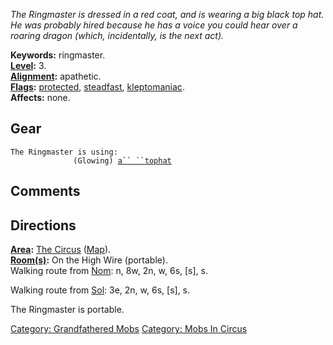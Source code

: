 *The Ringmaster is dressed in a red coat, and is wearing a big black top
hat. He was probably hired because he has a voice you could hear over a
roaring dragon (which, incidentally, is the next act).*

**Keywords:** ringmaster.  
**[Level](Level "wikilink"):** 3.  
**[Alignment](Alignment "wikilink"):** apathetic.  
**[Flags](:Category:_Mob_Types "wikilink"):**
[protected](Protected_Mobs "wikilink"),
[steadfast](Sentinel_Mobs "wikilink"),
[kleptomaniac](:Category:_Scavenging_Mobs "wikilink").  
**Affects:** none.  

## Gear

`The Ringmaster is using:`  
<held>`              (Glowing) `[`a`` ``tophat`](Tophat "wikilink")

## Comments

## Directions

**[Area](:Category:_Areas "wikilink"):** [The
Circus](:Category:_Circus "wikilink") ([Map](Circus_Map "wikilink")).  
**[Room(s)](:Category:_Rooms "wikilink"):** On the High Wire
(portable).  
Walking route from [Nom](Nom "wikilink"): n, 8w, 2n, w, 6s, \[s\], s.

Walking route from [Sol](Sol "wikilink"): 3e, 2n, w, 6s, \[s\], s.

The Ringmaster is portable.  

[Category: Grandfathered Mobs](Category:_Grandfathered_Mobs "wikilink")
[Category: Mobs In Circus](Category:_Mobs_In_Circus "wikilink")
